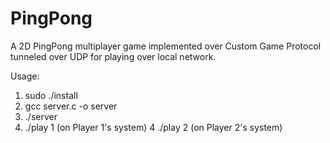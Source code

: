 # PingPong
A 2D PingPong multiplayer game implemented over Custom Game Protocol tunneled over UDP for playing over local network.

Usage:
1. sudo ./install
2. gcc server.c -o server
3. ./server
4. ./play 1 (on Player 1's system)
4  ./play 2 (on Player 2's system)

